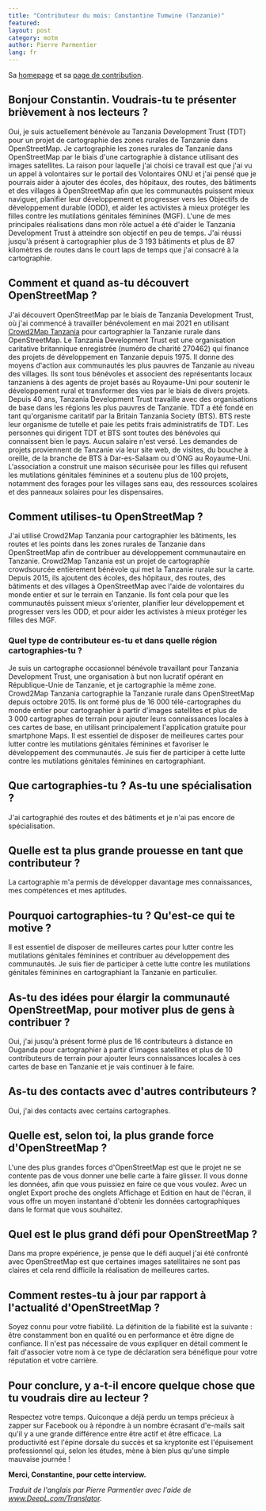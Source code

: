 ```yaml
---
title: "Contributeur du mois: Constantine Tumwine (Tanzanie)"
featured:
layout: post
category: motm
author: Pierre Parmentier
lang: fr
---
```


Sa [homepage](https://www.openstreetmap.org/user/Constantine%20Tumwine) et sa [page de contribution](https://hdyc.neis-one.org/?Constantine%20Tumwine).

## Bonjour Constantin. Voudrais-tu te présenter brièvement à nos lecteurs ?

Oui, je suis actuellement bénévole au Tanzania Development Trust (TDT) pour un projet de cartographie des zones rurales de Tanzanie dans OpenStreetMap. Je cartographie les zones rurales de Tanzanie dans OpenStreetMap par le biais d'une cartographie à distance utilisant des images satellites. La raison pour laquelle j'ai choisi ce travail est que j'ai vu un appel à volontaires sur le portail des Volontaires ONU  et j'ai pensé que je pourrais aider à ajouter des écoles, des hôpitaux, des routes, des bâtiments et des villages à OpenStreetMap afin que les communautés puissent mieux naviguer, planifier leur développement et progresser vers les Objectifs de développement durable (ODD), et aider les activistes à mieux protéger les filles contre les mutilations génitales féminines (MGF). L'une de mes principales réalisations dans mon rôle actuel a été d'aider le Tanzania Development Trust à atteindre son objectif en peu de temps. J'ai réussi jusqu'à présent à cartographier plus de 3&nbsp;193 bâtiments et plus de 87 kilomètres de routes dans le court laps de temps que j'ai consacré à la cartographie.

## Comment et quand as-tu découvert OpenStreetMap ?

J'ai découvert OpenStreetMap par le biais de Tanzania Development Trust, où j'ai commencé à travailler bénévolement en mai 2021 en utilisant [Crowd2Map Tanzania](https://crowd2map.org/) pour cartographier la Tanzanie rurale dans OpenStreetMap. Le Tanzania Development Trust est une organisation caritative britannique enregistrée (numéro de charité 270462) qui finance des projets de développement en Tanzanie depuis 1975. Il donne des moyens d'action aux communautés les plus pauvres de Tanzanie au niveau des villages. Ils sont tous bénévoles et associent des représentants locaux tanzaniens à des agents de projet basés au Royaume-Uni pour soutenir le développement rural et transformer des vies par le biais de divers projets. Depuis 40 ans, Tanzania Development Trust travaille avec des organisations de base dans les régions les plus pauvres de Tanzanie. TDT a été fondé en tant qu'organisme caritatif par la Britain Tanzania Society (BTS). BTS reste leur organisme de tutelle et paie les petits frais administratifs de TDT. Les personnes qui dirigent TDT et BTS sont toutes des bénévoles qui connaissent bien le pays. Aucun salaire n'est versé. Les demandes de projets proviennent de Tanzanie via leur site web, de visites, du bouche à oreille, de la branche de BTS à Dar-es-Salaam ou d'ONG au Royaume-Uni. L'association a construit une maison sécurisée pour les filles qui refusent les mutilations génitales féminines et a soutenu plus de 100 projets, notamment des forages pour les villages sans eau, des ressources scolaires et des panneaux solaires pour les dispensaires.

## Comment utilises-tu OpenStreetMap ?

J'ai utilisé Crowd2Map Tanzania pour cartographier les bâtiments, les routes et les points dans les zones rurales de Tanzanie dans OpenStreetMap afin de contribuer au développement communautaire en Tanzanie. Crowd2Map Tanzania est un projet de cartographie crowdsourcée entièrement bénévole qui met la Tanzanie rurale sur la carte. Depuis 2015, ils ajoutent des écoles, des hôpitaux, des routes, des bâtiments et des villages à OpenStreetMap avec l'aide de volontaires du monde entier et sur le terrain en Tanzanie. Ils font cela pour que les communautés puissent mieux s'orienter, planifier leur développement et progresser vers les ODD, et pour aider les activistes à mieux protéger les filles des MGF.

### Quel type de contributeur es-tu et dans quelle région cartographies-tu ?

Je suis un cartographe occasionnel bénévole travaillant pour Tanzania Development Trust, une organisation à but non lucratif opérant en République-Unie de Tanzanie, et je cartographie la même zone. Crowd2Map Tanzania cartographie la Tanzanie rurale dans OpenStreetMap depuis octobre 2015. Ils ont formé plus de 16&nbsp;000 télé-cartographes du monde entier pour cartographier à partir d'images satellites et plus de 3&nbsp;000 cartographes de terrain pour ajouter leurs connaissances locales à ces cartes de base, en utilisant principalement l'application gratuite pour smartphone Maps. Il est essentiel de disposer de meilleures cartes pour lutter contre les mutilations génitales féminines et favoriser le développement des communautés. Je suis fier de participer à cette lutte contre les mutilations génitales féminines en cartographiant.

## Que cartographies-tu ? As-tu une spécialisation ?

J'ai cartographié des routes et des bâtiments et je n'ai pas encore de spécialisation.

## Quelle est ta plus grande prouesse en tant que contributeur ?

La cartographie m'a permis de développer davantage mes connaissances, mes compétences et mes aptitudes.

## Pourquoi cartographies-tu ? Qu'est-ce qui te motive ?

Il est essentiel de disposer de meilleures cartes pour lutter contre les mutilations génitales féminines et contribuer au développement des communautés. Je suis fier de participer à cette lutte contre les mutilations génitales féminines en cartographiant la Tanzanie en particulier.

## As-tu des idées pour élargir la communauté OpenStreetMap, pour motiver plus de gens à contribuer ?

Oui, j'ai jusqu'à présent formé plus de 16 contributeurs à distance en Ouganda pour cartographier à partir d'images satellites et plus de 10 contributeurs de terrain pour ajouter leurs connaissances locales à ces cartes de base en Tanzanie et je vais continuer à le faire.

## As-tu des contacts avec d'autres contributeurs ?

Oui, j'ai des contacts avec certains cartographes.

## Quelle est, selon toi, la plus grande force d'OpenStreetMap ?

L'une des plus grandes forces d'OpenStreetMap est que le projet ne se contente pas de vous donner une belle carte à faire glisser. Il vous donne les données, afin que vous puissiez en faire ce que vous voulez. Avec un onglet Export proche des onglets Affichage et Edition en haut de l'écran, il vous offre un moyen instantané d'obtenir les données cartographiques dans le format que vous souhaitez.

## Quel est le plus grand défi pour OpenStreetMap ?

Dans ma propre expérience, je pense que le défi auquel j'ai été confronté avec OpenStreetMap est que certaines images satellitaires ne sont pas claires et cela rend difficile la réalisation de meilleures cartes.

## Comment restes-tu à jour par rapport à l'actualité d'OpenStreetMap ?

Soyez connu pour votre fiabilité. La définition de la fiabilité est la suivante : être constamment bon en qualité ou en performance et être digne de confiance. Il n'est pas nécessaire de vous expliquer en détail comment le fait d'associer votre nom à ce type de déclaration sera bénéfique pour votre réputation et votre carrière.

## Pour conclure, y a-t-il encore quelque chose que tu voudrais dire au lecteur ?

Respectez votre temps. Quiconque a déjà perdu un temps précieux à zapper sur Facebook ou à répondre à un nombre écrasant d'e-mails sait qu'il y a une grande différence entre être actif et être efficace. La productivité est l'épine dorsale du succès et sa kryptonite est l'épuisement professionnel qui, selon les études, mène à bien plus qu'une simple mauvaise journée !

**Merci, Constantine, pour cette interview.**

*Traduit de l'anglais par Pierre Parmentier avec l'aide de www.DeepL.com/Translator.*
